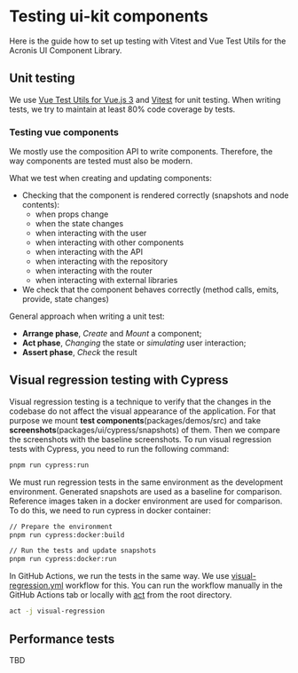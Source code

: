 # Testing ui-kit components

Here is the guide how to set up testing with Vitest and Vue Test Utils for the Acronis UI Component Library.

## Unit testing

We use [Vue Test Utils for Vue.js 3](https://test-utils.vuejs.org/) and [Vitest](https://vitest.dev) for unit testing.
When writing tests, we try to maintain at least 80% code coverage by tests.

### Testing vue components

We mostly use the composition API to write components.
Therefore, the way components are tested must also be modern.

What we test when creating and updating components:

- Checking that the component is rendered correctly (snapshots and node contents):
  - when props change
  - when the state changes
  - when interacting with the user
  - when interacting with other components
  - when interacting with the API
  - when interacting with the repository
  - when interacting with the router
  - when interacting with external libraries
- We check that the component behaves correctly (method calls, emits, provide, state changes)

General approach when writing a unit test:

- **Arrange phase**, _Create_ and _Mount_ a component;
- **Act phase**, _Changing_ the state or _simulating_ user interaction;
- **Assert phase**, _Check_ the result

## Visual regression testing with Cypress

Visual regression testing is a technique to verify that the changes in the codebase
do not affect the visual appearance of the application.
For that purpose we mount **test components**(packages/demos/src)
and take **screenshots**(packages/ui/cypress/snapshots) of them.
Then we compare the screenshots with the baseline screenshots.
To run visual regression tests with Cypress, you need to run the following command:

```bash
pnpm run cypress:run
```

We must run regression tests in the same environment as the development environment.
Generated snapshots are used as a baseline for comparison.
Reference images taken in a docker environment are used for comparison.
To do this, we need to run cypress in docker container:

```bash
// Prepare the environment
pnpm run cypress:docker:build

// Run the tests and update snapshots
pnpm run cypress:docker:run
```

In GitHub Actions, we run the tests in the same way.
We use [visual-regression.yml](../../../.github/workflows/visual-regression.yml) workflow for this.
You can run the workflow manually in the GitHub Actions tab
or locally with [act](https://nektosact.com/) from the root directory.

```bash
act -j visual-regression
```

## Performance tests

TBD
